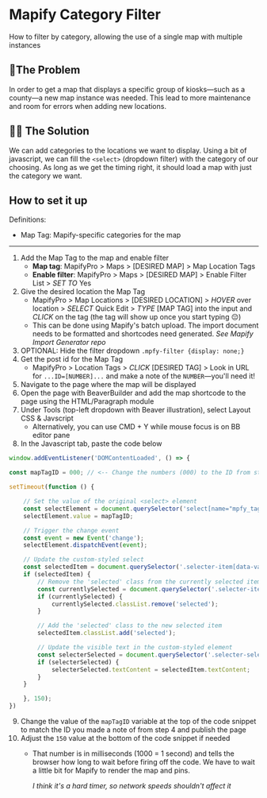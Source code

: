 # Mapify Category Filter
How to filter by category, allowing the use of a single map with multiple instances

## 🚨The Problem
In order to get a map that displays a specific group of kiosks—such as a county—a new map instance was needed. This lead to more maintenance and room for errors when adding new locations.

## 🧑‍💻 The Solution
We can add categories to the locations we want to display. Using a bit of javascript, we can fill the `<select>` (dropdown filter) with the category of our choosing. As long as we get the timing right, it should load a map with just the category we want.

## How to set it up
Definitions:

- Map Tag: Mapify-specific categories for the map

---

1. Add the Map Tag to the map and enable filter
   - **Map tag**: MapifyPro > Maps > [DESIRED MAP] > Map Location Tags
   - **Enable filter**: MapifyPro > Maps > [DESIRED MAP] > Enable Filter List > *SET TO* Yes
2. Give the desired location the Map Tag
   - MapifyPro > Map Locations > [DESIRED LOCATION] > *HOVER* over location > *SELECT* Quick Edit > *TYPE* [MAP TAG] into the input and *CLICK* on the tag (the tag will show up once you start typing 😔)
   - This can be done using Mapify's batch upload. The import document needs to be formatted and shortcodes need generated. *See Mapify Import Generator repo*
3. OPTIONAL: Hide the filter dropdown `.mpfy-filter {display: none;}`
4. Get the post id for the Map Tag
   - MapifyPro > Location Tags > *CLICK* [DESIRED TAG] > Look in URL for `...ID=[NUMBER]...` and make a note of the `NUMBER`—you'll need it!
5. Navigate to the page where the map will be displayed
6. Open the page with BeaverBuilder and add the map shortcode to the page using the HTML/Paragraph module
7. Under Tools (top-left dropdown with Beaver illustration), select Layout CSS & Javscript
   - Alternatively, you can use CMD + Y while mouse focus is on BB editor pane
8. In the Javascript tab, paste the code below

``` javascript
window.addEventListener('DOMContentLoaded', () => {

const mapTagID = 000; // <-- Change the numbers (000) to the ID from step 4

setTimeout(function () {

    // Set the value of the original <select> element
    const selectElement = document.querySelector('select[name="mpfy_tag"]');
    selectElement.value = mapTagID;

    // Trigger the change event
    const event = new Event('change');
    selectElement.dispatchEvent(event);

    // Update the custom-styled select
    const selectedItem = document.querySelector('.selecter-item[data-value="' + selectElement.value + '"]');
    if (selectedItem) {
        // Remove the 'selected' class from the currently selected item
        const currentlySelected = document.querySelector('.selecter-item.selected');
        if (currentlySelected) {
            currentlySelected.classList.remove('selected');
        }

        // Add the 'selected' class to the new selected item
        selectedItem.classList.add('selected');

        // Update the visible text in the custom-styled element
        const selecterSelected = document.querySelector('.selecter-selected');
        if (selecterSelected) {
            selecterSelected.textContent = selectedItem.textContent;
        }
    }

    }, 150);
})
```

9.  Change the value of the `mapTagID` variable at the top of the code snippet to match the ID you made a note of from step 4 and publish the page
10. Adjust the `150` value at the bottom of the code snippet if needed
    -  That number is in milliseconds (1000 = 1 second) and tells the browser how long to wait before firing off the code. We have to wait a little bit for Mapify to render the map and pins.

        *I think it's a hard timer, so network speeds shouldn't affect it*
